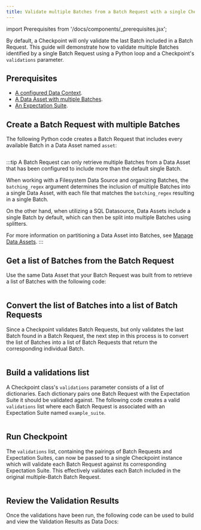 ```yaml
---
title: Validate multiple Batches from a Batch Request with a single Checkpoint
---
```


import Prerequisites from '/docs/components/_prerequisites.jsx';



By default, a Checkpoint will only validate the last Batch included in a Batch Request. This guide will demonstrate how to validate multiple Batches identified by a single Batch Request using a Python loop and a Checkpoint's `validations` parameter. 

## Prerequisites

<Prerequisites>

- [A configured Data Context](/docs/guides/setup/configuring_data_contexts/instantiating_data_contexts/how_to_quickly_instantiate_a_data_context).
- [A Data Asset with multiple Batches](/docs/guides/connecting_to_your_data/connect_to_data_lp).
- [An Expectation Suite](/docs/guides/expectations/expectations_lp). 

</Prerequisites>

## Create a Batch Request with multiple Batches

The following Python code creates a Batch Request that includes every available Batch in a Data Asset named `asset`:

```python name="tests/integration/docusaurus/validation/checkpoints/how_to_validate_multiple_batches_within_single_checkpoint.py build_a_batch_request_with_multiple_batches"
```

:::tip
A Batch Request can only retrieve multiple Batches from a Data Asset that has been configured to include more than the default single Batch.

When working with a Filesystem Data Source and organizing Batches, the `batching_regex` argument determines the inclusion of multiple Batches into a single Data Asset, with each file that matches the `batching_regex` resulting in a single Batch.

On the other hand, when utilizing a SQL Datasource, Data Assets include a single Batch by default, which can then be split into multiple Batches using splitters.

For more information on partitioning a Data Asset into Batches, see [Manage Data Assets](/docs/guides/connecting_to_your_data/manage_data_assets_lp).
:::

## Get a list of Batches from the Batch Request

Use the same Data Asset that your Batch Request was built from to retrieve a list of Batches with the following code:

```python name="tests/integration/docusaurus/validation/checkpoints/how_to_validate_multiple_batches_within_single_checkpoint.py batch_list"
```

## Convert the list of Batches into a list of Batch Requests

Since a Checkpoint validates Batch Requests, but only validates the last Batch found in a Batch Request, the next step in this process is to convert the list of Batches into a list of Batch Requests that return the corresponding individual Batch.

```python name="tests/integration/docusaurus/validation/checkpoints/how_to_validate_multiple_batches_within_single_checkpoint.py batch_request_list"
```

## Build a validations list 

A Checkpoint class's `validations` parameter consists of a list of dictionaries.  Each dictionary pairs one Batch Request with the Expectation Suite it should be validated against.  The following code creates a valid `validations` list where each Batch Request is associated with an Expectation Suite named `example_suite`.

```python name="tests/integration/docusaurus/validation/checkpoints/how_to_validate_multiple_batches_within_single_checkpoint.py add_validations"
```

## Run Checkpoint

The `validations` list, containing the pairings of Batch Requests and Expectation Suites, can now be passed to a single Checkpoint instance which will validate each Batch Request against its corresponding Expectation Suite.  This effectively validates each Batch included in the original multiple-Batch Batch Request.

```python name="tests/integration/docusaurus/validation/checkpoints/how_to_validate_multiple_batches_within_single_checkpoint.py add_checkpoint"
```

## Review the Validation Results

Once the validations have been run, the following code can be used to build and view the Validation Results as Data Docs:

```python name="tests/integration/docusaurus/validation/checkpoints/how_to_validate_multiple_batches_within_single_checkpoint.py review data_docs"
```